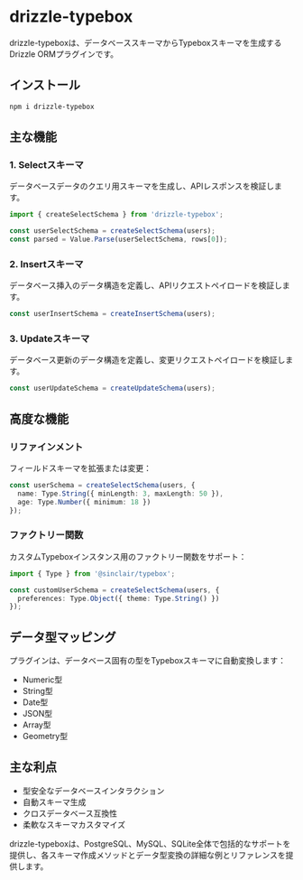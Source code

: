 # drizzle-typebox

drizzle-typeboxは、データベーススキーマからTypeboxスキーマを生成するDrizzle ORMプラグインです。

## インストール

```bash
npm i drizzle-typebox
```

## 主な機能

### 1. Selectスキーマ

データベースデータのクエリ用スキーマを生成し、APIレスポンスを検証します。

```typescript
import { createSelectSchema } from 'drizzle-typebox';

const userSelectSchema = createSelectSchema(users);
const parsed = Value.Parse(userSelectSchema, rows[0]);
```

### 2. Insertスキーマ

データベース挿入のデータ構造を定義し、APIリクエストペイロードを検証します。

```typescript
const userInsertSchema = createInsertSchema(users);
```

### 3. Updateスキーマ

データベース更新のデータ構造を定義し、変更リクエストペイロードを検証します。

```typescript
const userUpdateSchema = createUpdateSchema(users);
```

## 高度な機能

### リファインメント

フィールドスキーマを拡張または変更：

```typescript
const userSchema = createSelectSchema(users, {
  name: Type.String({ minLength: 3, maxLength: 50 }),
  age: Type.Number({ minimum: 18 })
});
```

### ファクトリー関数

カスタムTypeboxインスタンス用のファクトリー関数をサポート：

```typescript
import { Type } from '@sinclair/typebox';

const customUserSchema = createSelectSchema(users, {
  preferences: Type.Object({ theme: Type.String() })
});
```

## データ型マッピング

プラグインは、データベース固有の型をTypeboxスキーマに自動変換します：

- Numeric型
- String型
- Date型
- JSON型
- Array型
- Geometry型

## 主な利点

- 型安全なデータベースインタラクション
- 自動スキーマ生成
- クロスデータベース互換性
- 柔軟なスキーマカスタマイズ

drizzle-typeboxは、PostgreSQL、MySQL、SQLite全体で包括的なサポートを提供し、各スキーマ作成メソッドとデータ型変換の詳細な例とリファレンスを提供します。
